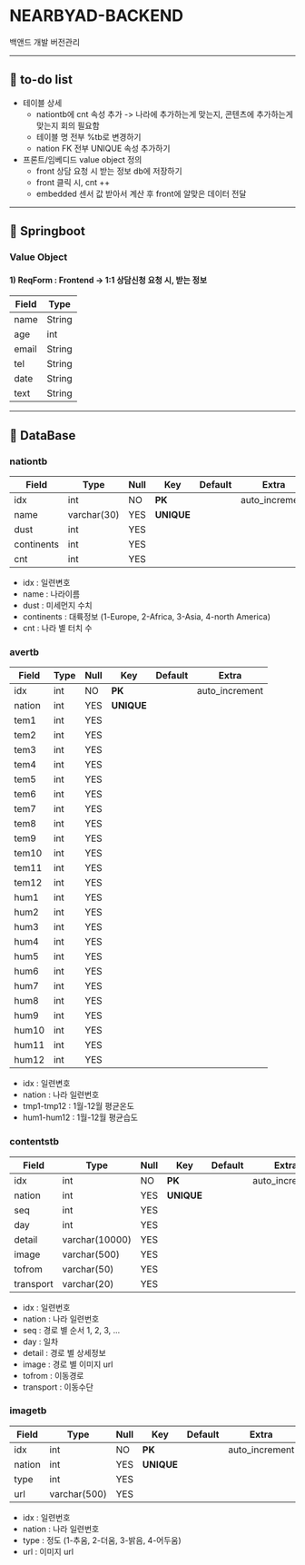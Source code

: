# NEARBYAD-BACKEND
백앤드 개발 버전관리

****
## 💪 to-do list
* 테이블 상세
  * nationtb에 cnt 속성 추가 -> 나라에 추가하는게 맞는지, 콘텐츠에 추가하는게 맞는지 회의 필요함
  * 테이블 명 전부 %tb로 변경하기
  * nation FK 전부 UNIQUE 속성 추가하기
* 프론트/임베디드 value object 정의
  * front 상담 요청 시 받는 정보 db에 저장하기
  * front 클릭 시, cnt ++
  * embedded 센서 값 받아서 계산 후 front에 알맞은 데이터 전달
****

## :dart: Springboot
### Value Object
#### 1) ReqForm : Frontend -> 1:1 상담신청 요청 시, 받는 정보
|Field|Type|
|---|---|
|name|String|
|age|int|
|email|String|
|tel|String|
|date|String|
|text|String|

***


## :dart: DataBase

### nationtb
|Field|Type|Null|Key|Default|Extra|
|---|---|---|---|---|---|
|idx|int|NO|**PK**||auto_increment|
|name|varchar(30)|YES|**UNIQUE**||
|dust|int|YES|||
|continents|int|YES|||
|cnt|int|YES|||
* idx : 일련변호
* name : 나라이름
* dust : 미세먼지 수치
* continents : 대륙정보 (1-Europe, 2-Africa, 3-Asia, 4-north America)
* cnt : 나라 별 터치 수


### avertb
|Field|Type|Null|Key|Default|Extra|
|---|---|---|---|---|---|
|idx|int|NO|**PK**||auto_increment|
|nation|int|YES|**UNIQUE**|||
|tem1|int|YES|||
|tem2|int|YES|||
|tem3|int|YES|||
|tem4|int|YES|||
|tem5|int|YES|||
|tem6|int|YES|||
|tem7|int|YES|||
|tem8|int|YES|||
|tem9|int|YES|||
|tem10|int|YES|||
|tem11|int|YES|||
|tem12|int|YES|||
|hum1|int|YES|||
|hum2|int|YES|||
|hum3|int|YES|||
|hum4|int|YES|||
|hum5|int|YES|||
|hum6|int|YES|||
|hum7|int|YES|||
|hum8|int|YES|||
|hum9|int|YES|||
|hum10|int|YES|||
|hum11|int|YES|||
|hum12|int|YES|||
* idx : 일련변호
* nation : 나라 일련번호
* tmp1-tmp12 : 1월-12월 평균온도
* hum1-hum12 : 1월-12월 평균습도


### contentstb
|Field|Type|Null|Key|Default|Extra|
|---|---|---|---|---|---|
|idx|int|NO|**PK**||auto_increment|
|nation|int|YES|**UNIQUE**|||
|seq|int|YES|||
|day|int|YES|||
|detail|varchar(10000)|YES|||
|image|varchar(500)|YES|||
|tofrom|varchar(50)|YES|||
|transport|varchar(20)|YES|||
* idx : 일련번호
* nation : 나라 일련번호
* seq : 경로 별 순서 1, 2, 3, ...
* day : 일차
* detail : 경로 별 상세정보
* image : 경로 별 이미지 url
* tofrom : 이동경로
* transport : 이동수단


### imagetb
|Field|Type|Null|Key|Default|Extra|
|---|---|---|---|---|---|
|idx|int|NO|**PK**||auto_increment|
|nation|int|YES|**UNIQUE**|||
|type|int|YES|
|url|varchar(500)|YES|
* idx : 일련번호
* nation : 나라 일련번호
* type : 정도 (1-추움, 2-더움, 3-밝음, 4-어두움)
* url : 이미지 url 

